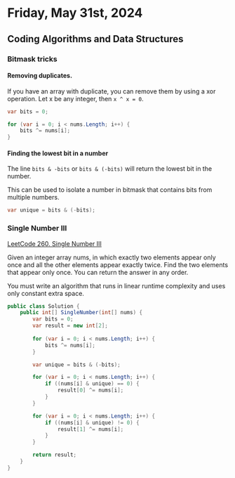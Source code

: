 # Friday, May 31st, 2024
## Coding Algorithms and Data Structures

### Bitmask tricks

#### Removing duplicates.

If you have an array with duplicate, you can remove them by using a xor operation. Let x be any integer, then `x ^ x = 0`.

```csharp
var bits = 0;

for (var i = 0; i < nums.Length; i++) {
    bits ^= nums[i];
}
```

#### Finding the lowest bit in a number

The line `bits & -bits` or `bits & (-bits)` will return the lowest bit in the number.

This can be used to isolate a number in bitmask that contains bits from multiple numbers.

```csharp
var unique = bits & (-bits);
```

### Single Number III
[LeetCode 260. Single Number III](https://leetcode.com/problems/single-number-iii/description/?envType=daily-question&envId=2024-05-31)

Given an integer array nums, in which exactly two elements appear only once and all the other elements appear exactly twice. Find the two elements that appear only once. You can return the answer in any order.

You must write an algorithm that runs in linear runtime complexity and uses only constant extra space.

```csharp
public class Solution {
    public int[] SingleNumber(int[] nums) {
        var bits = 0;
        var result = new int[2];
        
        for (var i = 0; i < nums.Length; i++) {
            bits ^= nums[i];
        }

        var unique = bits & (-bits);

        for (var i = 0; i < nums.Length; i++) {
            if ((nums[i] & unique) == 0) {
                result[0] ^= nums[i];
            }
        }

        for (var i = 0; i < nums.Length; i++) {
            if ((nums[i] & unique) != 0) {
                result[1] ^= nums[i];
            }
        }

        return result;
    }
}
```


